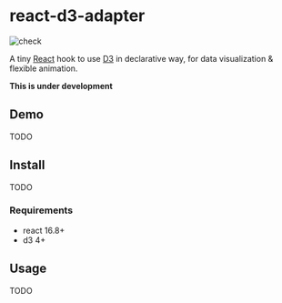 # react-d3-adapter

![check](https://github.com/inokawa/react-d3-adapter/workflows/check/badge.svg)

A tiny [React](https://github.com/facebook/react) hook to use [D3](https://github.com/d3/d3) in declarative way, for data visualization & flexible animation.

**This is under development**

## Demo

TODO

## Install

TODO

### Requirements

- react 16.8+
- d3 4+

## Usage

TODO
